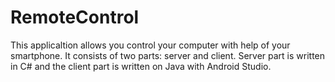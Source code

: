 # RemoteControl
This applicaltion allows you control your computer with help of your smartphone.
It consists of two parts: server and client.
Server part is written in C# and the client part is written on Java with Android Studio.
